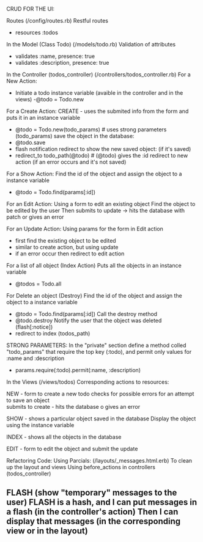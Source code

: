 
CRUD FOR THE UI:

Routes (/config/routes.rb)
Restful routes
- resources :todos 


In the Model (Class Todo) (/models/todo.rb)
Validation of attributes
- validates :name, presence: true
- validates :description, presence: true


In the Controller (todos_controller) (/controllers/todos_controller.rb)
For a New Action:
- Initiate a todo instance variable (avaible in the controller and in the views)
-@todo = Todo.new

For a Create Action:
CREATE - uses the submited info from the form and puts it in an instance variable
- @todo = Todo.new(todo_params) # uses strong parameters (todo_params)
save the object in the database:
- @todo.save
- flash notification
redirect to show the new saved object: (if it's saved)
- redirect_to todo_path(@todo) # (@todo) gives the :id
redirect to new action (if an error occurs and it's not saved)

For a Show Action:
Find the id of the object and assign the object to a instance variable
- @todo = Todo.find(params[:id])

For an Edit Action:
Using a form to edit an existing object
Find the object to be edited by the user
Then submits to update -> hits the database with patch or gives an error

For an Update Action:
Using params for the form in Edit action
- first find the existing object to be edited
- similar to create action, but using update
- if an error occur then redirect to edit action

For a list of all object (Index Action)
Puts all the objects in an instance variable
- @todos = Todo.all

For Delete an object (Destroy)
Find the id of the object and assign the object to a instance variable
- @todo = Todo.find(params[:id])
Call the destroy method
- @todo.destroy
Notify the user that the object was deleted (flash[:notice])
- redirect to index (todos_path)


STRONG PARAMETERS:
In the "private" section define a method colled "todo_params" that require
the top key (:todo), and permit only values for :name and :description
- params.require(:todo).permit(:name, :description)



In the Views (/views/todos)
Corresponding actions to resources:

 NEW - form to create a new todo
checks for possible errors for an attempt to save an object  
submits to create - hits the database o gives an error

SHOW - shows a particular object saved in the database
Display the object using the instance variable 

INDEX - shows all the objects in the database

EDIT - form to edit the object and submit the update

Refactoring Code:
Using Parcials: (/layouts/_messages.html.erb)
To clean up the layout and views
Using before_actions in controllers (todos_controller)


FLASH (show "temporary" messages to the user)
FLASH is a hash, and I can put messages in a flash (in the controller's action)
Then I can display that messages (in the corresponding view or in the  layout)
--------------------------------------------------------------------------------
